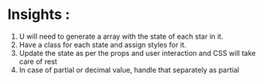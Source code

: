 

# Insights :

1. U will need to generate a array with the state of each star in it.
2. Have a class for each state and assign styles for it.
3. Update the state as per the props and user interaction and CSS will take care of rest
4. In case of partial or decimal value, handle that separately as partial